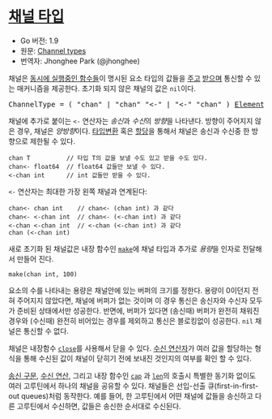 # [채널 타입](#channel-types)

* Go 버전: 1.9
* 원문: [Channel types](https://golang.org/ref/spec#Channel_types)
* 번역자: Jhonghee Park (@jhonghee)

채널은 [동시에 실행중인 함수들](/Statements/go_statements.html)이 명시된 요소 타입의 값들을 [주고]((/Statements/send_statements.html)) [받으며](/Expressions/receive_operator.html) 통신할 수 있는 매커니즘을 제공한다. 초기화 되지 않은 채널의 값은 `nil`이다.

<pre>
<a id="ChannelType">ChannelType</a> = ( "chan" | "chan" "<-" | "<-" "chan" ) <a href="/Types/array_types.html#ElementType">ElementType</a> .
</pre>

채널에 추가로 붙이는 `<-` 연산자는 *송신*과 *수신*의 *방향*을 나타낸다. 방향이 주어지지 않은 경우, 채널은 *양방향*이다. [타입변환](/Expressions/conversions.html) 혹은 [할당](/Statements/assignments.html)을 통해서 채널은 송신과 수신중 한 방향으로 제한될 수 있다.

```
chan T          // 타입 T의 값을 보낼 수도 있고 받을 수도 있다.
chan<- float64  // float64 값들만 보낼 수 있다.
<-chan int      // int 값들만 받을 수 있다.
```

`<-` 연산자는 최대한 가장 왼쪽 채널과 연계된다:

```
chan<- chan int    // chan<- (chan int) 과 같다
chan<- <-chan int  // chan<- (<-chan int) 과 같다
<-chan <-chan int  // <-chan (<-chan int) 과 같다
chan (<-chan int)
```

새로 초기화 된 채널값은 내장 함수인 [`make`](/Built-in%20functions/making_slices,_maps_and_channels.html)에 채널 타입과 추가로 *용량*을 인자로 전달해서 만들어 진다.

```
make(chan int, 100)
```

요소의 수를 나타내는 용량은 채널안에 있는 버퍼의 크기를 정한다. 용량이 0이던지 전혀 주어지지 않았다면, 채널에 버퍼가 없는 것이며 이 경우 통신은 송신자와 수신자 모두가 준비된 상태에서만 성공한다. 반면에, 버퍼가 있다면 (송신때) 버퍼가 완전히 채워진 경우와 (수신때) 완전히 비어있는 경우를 제외하고 통신은 블로킹없이 성공한다. `nil` 채널은 통신할 수 없다.

채널은 내장함수 [`close`](/Built-in%20functions/close.html)를 사용해서 닫을 수 있다. [수신 연산자](/Expressions/receive_operator.html)가 여러 값을 할당하는 형식을 통해 수신된 값이 채널이 닫히기 전에 보내진 것인지의 여부를 확인 할 수 있다. 

[송신 구문](/Statements/send_statements.html), [수신 연산](/Expressions/receive_operator.html), 그리고 내장 함수인 [`cap`](/Built-in%20functions/length_and_capacity.html) 과 [`len`](/Built-in%20functions/length_and_capacity.html)의 호출시 특별한 동기화 없이도 여러 고루틴에서 하나의 채널을 공유할 수 있다. 채널들은 선입-선출 큐(first-in-first-out queues)처럼 동작한다. 예를 들어, 한 고루틴에서 어떤 채널에 값들을 송신하고 다른 고루틴에서 수신하면, 값들은 송신한 순서대로 수신된다.
